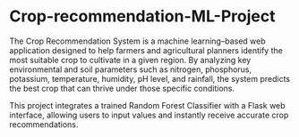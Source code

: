 # Crop-recommendation-ML-Project
The Crop Recommendation System is a machine learning–based web application designed to help farmers and agricultural planners identify the most suitable crop to cultivate in a given region. By analyzing key environmental and soil parameters such as nitrogen, phosphorus, potassium, temperature, humidity, pH level, and rainfall, the system predicts the best crop that can thrive under those specific conditions.

This project integrates a trained Random Forest Classifier with a Flask web interface, allowing users to input values and instantly receive accurate crop recommendations.
